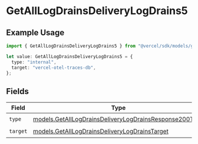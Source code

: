 # GetAllLogDrainsDeliveryLogDrains5

## Example Usage

```typescript
import { GetAllLogDrainsDeliveryLogDrains5 } from "@vercel/sdk/models/getalllogdrainsop.js";

let value: GetAllLogDrainsDeliveryLogDrains5 = {
  type: "internal",
  target: "vercel-otel-traces-db",
};
```

## Fields

| Field                                                                                                                  | Type                                                                                                                   | Required                                                                                                               | Description                                                                                                            |
| ---------------------------------------------------------------------------------------------------------------------- | ---------------------------------------------------------------------------------------------------------------------- | ---------------------------------------------------------------------------------------------------------------------- | ---------------------------------------------------------------------------------------------------------------------- |
| `type`                                                                                                                 | [models.GetAllLogDrainsDeliveryLogDrainsResponse200Type](../models/getalllogdrainsdeliverylogdrainsresponse200type.md) | :heavy_check_mark:                                                                                                     | N/A                                                                                                                    |
| `target`                                                                                                               | [models.GetAllLogDrainsDeliveryLogDrainsTarget](../models/getalllogdrainsdeliverylogdrainstarget.md)                   | :heavy_check_mark:                                                                                                     | N/A                                                                                                                    |